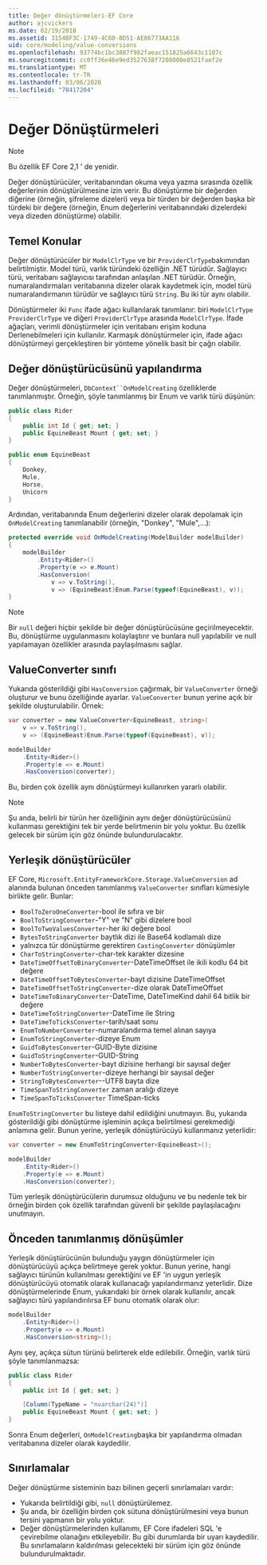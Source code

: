 ```yaml
---
title: Değer dönüştürmeleri-EF Core
author: ajcvickers
ms.date: 02/19/2018
ms.assetid: 3154BF3C-1749-4C60-8D51-AE86773AA116
uid: core/modeling/value-conversions
ms.openlocfilehash: 93774bc1bc3887f982faeac151825a6643c1107c
ms.sourcegitcommit: cc0ff36e46e9ed3527638f7208000e8521faef2e
ms.translationtype: MT
ms.contentlocale: tr-TR
ms.lasthandoff: 03/06/2020
ms.locfileid: "78417204"
---
```

# <a name="value-conversions"></a>Değer Dönüştürmeleri

> [!NOTE]  
> Bu özellik EF Core 2,1 ' de yenidir.

Değer dönüştürücüler, veritabanından okuma veya yazma sırasında özellik değerlerinin dönüştürülmesine izin verir. Bu dönüştürme bir değerden diğerine (örneğin, şifreleme dizeleri) veya bir türden bir değerden başka bir türdeki bir değere (örneğin, Enum değerlerini veritabanındaki dizelerdeki veya dizeden dönüştürme) olabilir.

## <a name="fundamentals"></a>Temel Konular

Değer dönüştürücüler bir `ModelClrType` ve bir `ProviderClrType`bakımından belirtilmiştir. Model türü, varlık türündeki özelliğin .NET türüdür. Sağlayıcı türü, veritabanı sağlayıcısı tarafından anlaşılan .NET türüdür. Örneğin, numaralandırmaları veritabanına dizeler olarak kaydetmek için, model türü numaralandırmanın türüdür ve sağlayıcı türü `String`. Bu iki tür aynı olabilir.

Dönüştürmeler iki `Func` ifade ağacı kullanılarak tanımlanır: biri `ModelClrType` `ProviderClrType` ve diğeri `ProviderClrType` arasında `ModelClrType`. İfade ağaçları, verimli dönüştürmeler için veritabanı erişim koduna Derlenebilmeleri için kullanılır. Karmaşık dönüştürmeler için, ifade ağacı dönüştürmeyi gerçekleştiren bir yönteme yönelik basit bir çağrı olabilir.

## <a name="configuring-a-value-converter"></a>Değer dönüştürücüsünü yapılandırma

Değer dönüştürmeleri, `DbContext``OnModelCreating` özelliklerde tanımlanmıştır. Örneğin, şöyle tanımlanmış bir Enum ve varlık türü düşünün:

``` csharp
public class Rider
{
    public int Id { get; set; }
    public EquineBeast Mount { get; set; }
}

public enum EquineBeast
{
    Donkey,
    Mule,
    Horse,
    Unicorn
}
```

Ardından, veritabanında Enum değerlerini dizeler olarak depolamak için `OnModelCreating` tanımlanabilir (örneğin, "Donkey", "Mule",...):

``` csharp
protected override void OnModelCreating(ModelBuilder modelBuilder)
{
    modelBuilder
        .Entity<Rider>()
        .Property(e => e.Mount)
        .HasConversion(
            v => v.ToString(),
            v => (EquineBeast)Enum.Parse(typeof(EquineBeast), v));
}
```

> [!NOTE]  
> Bir `null` değeri hiçbir şekilde bir değer dönüştürücüsüne geçirilmeyecektir. Bu, dönüştürme uygulanmasını kolaylaştırır ve bunlara null yapılabilir ve null yapılamayan özellikler arasında paylaşılmasını sağlar.

## <a name="the-valueconverter-class"></a>ValueConverter sınıfı

Yukarıda gösterildiği gibi `HasConversion` çağırmak, bir `ValueConverter` örneği oluşturur ve bunu özelliğinde ayarlar. `ValueConverter` bunun yerine açık bir şekilde oluşturulabilir. Örnek:

``` csharp
var converter = new ValueConverter<EquineBeast, string>(
    v => v.ToString(),
    v => (EquineBeast)Enum.Parse(typeof(EquineBeast), v));

modelBuilder
    .Entity<Rider>()
    .Property(e => e.Mount)
    .HasConversion(converter);
```

Bu, birden çok özellik aynı dönüştürmeyi kullanırken yararlı olabilir.

> [!NOTE]  
> Şu anda, belirli bir türün her özelliğinin aynı değer dönüştürücüsünü kullanması gerektiğini tek bir yerde belirtmenin bir yolu yoktur. Bu özellik gelecek bir sürüm için göz önünde bulundurulacaktır.

## <a name="built-in-converters"></a>Yerleşik dönüştürücüler

EF Core, `Microsoft.EntityFrameworkCore.Storage.ValueConversion` ad alanında bulunan önceden tanımlanmış `ValueConverter` sınıfları kümesiyle birlikte gelir. Bunlar:

* `BoolToZeroOneConverter`-bool ile sıfıra ve bir
* `BoolToStringConverter`-"Y" ve "N" gibi dizelere bool
* `BoolToTwoValuesConverter`-her iki değere bool
* `BytesToStringConverter` baytlık dizi ile Base64 kodlamalı dize
* yalnızca tür dönüştürme gerektiren `CastingConverter` dönüşümler
* `CharToStringConverter`-char-tek karakter dizesine
* `DateTimeOffsetToBinaryConverter`-DateTimeOffset ile ikili kodlu 64 bit değere
* `DateTimeOffsetToBytesConverter`-bayt dizisine DateTimeOffset
* `DateTimeOffsetToStringConverter`-dize olarak DateTimeOffset
* `DateTimeToBinaryConverter`-DateTime, DateTimeKind dahil 64 bitlik bir değere
* `DateTimeToStringConverter`-DateTime ile String
* `DateTimeToTicksConverter`-tarih/saat sonu
* `EnumToNumberConverter`-numaralandırma temel alınan sayıya
* `EnumToStringConverter`-dizeye Enum
* `GuidToBytesConverter`-GUID-Byte dizisine
* `GuidToStringConverter`-GUID-String
* `NumberToBytesConverter`-bayt dizisine herhangi bir sayısal değer
* `NumberToStringConverter`-dizeye herhangi bir sayısal değer
* `StringToBytesConverter`--UTF8 bayta dize
* `TimeSpanToStringConverter` zaman aralığı dizeye
* `TimeSpanToTicksConverter` TimeSpan-ticks

`EnumToStringConverter` bu listeye dahil edildiğini unutmayın. Bu, yukarıda gösterildiği gibi dönüştürme işleminin açıkça belirtilmesi gerekmediği anlamına gelir. Bunun yerine, yerleşik dönüştürücüyü kullanmanız yeterlidir:

``` csharp
var converter = new EnumToStringConverter<EquineBeast>();

modelBuilder
    .Entity<Rider>()
    .Property(e => e.Mount)
    .HasConversion(converter);
```

Tüm yerleşik dönüştürücülerin durumsuz olduğunu ve bu nedenle tek bir örneğin birden çok özellik tarafından güvenli bir şekilde paylaşılacağını unutmayın.

## <a name="pre-defined-conversions"></a>Önceden tanımlanmış dönüşümler

Yerleşik dönüştürücünün bulunduğu yaygın dönüştürmeler için dönüştürücüyü açıkça belirtmeye gerek yoktur. Bunun yerine, hangi sağlayıcı türünün kullanılması gerektiğini ve EF 'in uygun yerleşik dönüştürücüyü otomatik olarak kullanacağı yapılandırmanız yeterlidir. Dize dönüştürmelerinde Enum, yukarıdaki bir örnek olarak kullanılır, ancak sağlayıcı türü yapılandırılırsa EF bunu otomatik olarak olur:

``` csharp
modelBuilder
    .Entity<Rider>()
    .Property(e => e.Mount)
    .HasConversion<string>();
```

Aynı şey, açıkça sütun türünü belirterek elde edilebilir. Örneğin, varlık türü şöyle tanımlanmazsa:

``` csharp
public class Rider
{
    public int Id { get; set; }

    [Column(TypeName = "nvarchar(24)")]
    public EquineBeast Mount { get; set; }
}
```

Sonra Enum değerleri, `OnModelCreating`başka bir yapılandırma olmadan veritabanına dizeler olarak kaydedilir.

## <a name="limitations"></a>Sınırlamalar

Değer dönüştürme sisteminin bazı bilinen geçerli sınırlamaları vardır:

* Yukarıda belirtildiği gibi, `null` dönüştürülemez.
* Şu anda, bir özelliğin birden çok sütuna dönüştürülmesini veya bunun tersini yapmanın bir yolu yoktur.
* Değer dönüştürmelerinden kullanımı, EF Core ifadeleri SQL 'e çevirebilme olanağını etkileyebilir. Bu gibi durumlarda bir uyarı kaydedilir.
Bu sınırlamaların kaldırılması gelecekteki bir sürüm için göz önünde bulundurulmaktadır.
